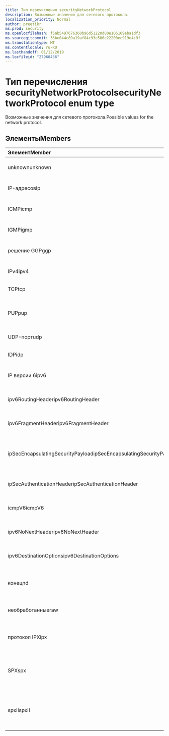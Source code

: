 ```yaml
---
title: Тип перечисления securityNetworkProtocol
description: Возможные значения для сетевого протокола.
localization_priority: Normal
author: preetikr
ms.prod: security
ms.openlocfilehash: f5ab5497676360b96d51220d00e106169eba1df3
ms.sourcegitcommit: 36be044c89a19af84c93e586e22200ec919e4c9f
ms.translationtype: MT
ms.contentlocale: ru-RU
ms.lasthandoff: 01/12/2019
ms.locfileid: "27960436"
---
```

# <a name="securitynetworkprotocol-enum-type"></a><span data-ttu-id="eec06-103">Тип перечисления securityNetworkProtocol</span><span class="sxs-lookup"><span data-stu-id="eec06-103">securityNetworkProtocol enum type</span></span>

<span data-ttu-id="eec06-104">Возможные значения для сетевого протокола.</span><span class="sxs-lookup"><span data-stu-id="eec06-104">Possible values for the network protocol.</span></span>

## <a name="members"></a><span data-ttu-id="eec06-105">Элементы</span><span class="sxs-lookup"><span data-stu-id="eec06-105">Members</span></span>

|<span data-ttu-id="eec06-106">Элемент</span><span class="sxs-lookup"><span data-stu-id="eec06-106">Member</span></span>|<span data-ttu-id="eec06-107">Значение</span><span class="sxs-lookup"><span data-stu-id="eec06-107">Value</span></span>|<span data-ttu-id="eec06-108">Описание</span><span class="sxs-lookup"><span data-stu-id="eec06-108">Description</span></span>|
|:---|:---|:---|
|<span data-ttu-id="eec06-109">unknown</span><span class="sxs-lookup"><span data-stu-id="eec06-109">unknown</span></span>|<span data-ttu-id="eec06-110">–1</span><span class="sxs-lookup"><span data-stu-id="eec06-110">-1</span></span>|<span data-ttu-id="eec06-111">Неизвестный протокол.</span><span class="sxs-lookup"><span data-stu-id="eec06-111">Unknown protocol.</span></span>|
|<span data-ttu-id="eec06-112">IP-адресов</span><span class="sxs-lookup"><span data-stu-id="eec06-112">ip</span></span>|<span data-ttu-id="eec06-113">0</span><span class="sxs-lookup"><span data-stu-id="eec06-113">0</span></span>|<span data-ttu-id="eec06-114">Протокол Интернета.</span><span class="sxs-lookup"><span data-stu-id="eec06-114">Internet Protocol.</span></span>|
|<span data-ttu-id="eec06-115">ICMP</span><span class="sxs-lookup"><span data-stu-id="eec06-115">icmp</span></span>|<span data-ttu-id="eec06-116">1</span><span class="sxs-lookup"><span data-stu-id="eec06-116">1</span></span>| <span data-ttu-id="eec06-117">Протокол ICMP.</span><span class="sxs-lookup"><span data-stu-id="eec06-117">Internet Control Message Protocol.</span></span>|
|<span data-ttu-id="eec06-118">IGMP</span><span class="sxs-lookup"><span data-stu-id="eec06-118">igmp</span></span>|<span data-ttu-id="eec06-119">2</span><span class="sxs-lookup"><span data-stu-id="eec06-119">2</span></span>| <span data-ttu-id="eec06-120">Протокол IGMP.</span><span class="sxs-lookup"><span data-stu-id="eec06-120">Internet Group Management Protocol.</span></span>|
|<span data-ttu-id="eec06-121">решение GGP</span><span class="sxs-lookup"><span data-stu-id="eec06-121">ggp</span></span>|<span data-ttu-id="eec06-122">3</span><span class="sxs-lookup"><span data-stu-id="eec06-122">3</span></span>| <span data-ttu-id="eec06-123">Протокол шлюз-шлюз.</span><span class="sxs-lookup"><span data-stu-id="eec06-123">Gateway To Gateway Protocol.</span></span>|
|<span data-ttu-id="eec06-124">IPv4</span><span class="sxs-lookup"><span data-stu-id="eec06-124">ipv4</span></span>|<span data-ttu-id="eec06-125">4</span><span class="sxs-lookup"><span data-stu-id="eec06-125">4</span></span>| <span data-ttu-id="eec06-126">Протокол IP версии 4.</span><span class="sxs-lookup"><span data-stu-id="eec06-126">Internet Protocol version 4.</span></span>|
|<span data-ttu-id="eec06-127">TCP</span><span class="sxs-lookup"><span data-stu-id="eec06-127">tcp</span></span>|<span data-ttu-id="eec06-128">6</span><span class="sxs-lookup"><span data-stu-id="eec06-128">6</span></span>| <span data-ttu-id="eec06-129">Протокол.</span><span class="sxs-lookup"><span data-stu-id="eec06-129">Transmission Control Protocol.</span></span>|
|<span data-ttu-id="eec06-130">PUP</span><span class="sxs-lookup"><span data-stu-id="eec06-130">pup</span></span>|<span data-ttu-id="eec06-131">12</span><span class="sxs-lookup"><span data-stu-id="eec06-131">12</span></span>| <span data-ttu-id="eec06-132">Протокол универсальные пакетов PARC.</span><span class="sxs-lookup"><span data-stu-id="eec06-132">PARC Universal Packet Protocol.</span></span>|
|<span data-ttu-id="eec06-133">UDP-порт</span><span class="sxs-lookup"><span data-stu-id="eec06-133">udp</span></span>|<span data-ttu-id="eec06-134">17</span><span class="sxs-lookup"><span data-stu-id="eec06-134">17</span></span>| <span data-ttu-id="eec06-135">Протокол.</span><span class="sxs-lookup"><span data-stu-id="eec06-135">User Datagram Protocol.</span></span>|
|<span data-ttu-id="eec06-136">IDP</span><span class="sxs-lookup"><span data-stu-id="eec06-136">idp</span></span>|<span data-ttu-id="eec06-137">22</span><span class="sxs-lookup"><span data-stu-id="eec06-137">22</span></span>| <span data-ttu-id="eec06-138">Протокол Интернета.</span><span class="sxs-lookup"><span data-stu-id="eec06-138">Internet Datagram Protocol.</span></span>|
|<span data-ttu-id="eec06-139">IP версии 6</span><span class="sxs-lookup"><span data-stu-id="eec06-139">ipv6</span></span>|<span data-ttu-id="eec06-140">41</span><span class="sxs-lookup"><span data-stu-id="eec06-140">41</span></span>| <span data-ttu-id="eec06-141">Протокол IP версии 6 (ipv6).</span><span class="sxs-lookup"><span data-stu-id="eec06-141">Internet Protocol version 6 (ipv6).</span></span>|
|<span data-ttu-id="eec06-142">ipv6RoutingHeader</span><span class="sxs-lookup"><span data-stu-id="eec06-142">ipv6RoutingHeader</span></span>|<span data-ttu-id="eec06-143">43</span><span class="sxs-lookup"><span data-stu-id="eec06-143">43</span></span>| <span data-ttu-id="eec06-144">Заголовок маршрутизации IPv6.</span><span class="sxs-lookup"><span data-stu-id="eec06-144">ipv6 Routing header.</span></span>|
|<span data-ttu-id="eec06-145">ipv6FragmentHeader</span><span class="sxs-lookup"><span data-stu-id="eec06-145">ipv6FragmentHeader</span></span>|<span data-ttu-id="eec06-146">44</span><span class="sxs-lookup"><span data-stu-id="eec06-146">44</span></span>| <span data-ttu-id="eec06-147">Заголовок IPv6 фрагмент кода.</span><span class="sxs-lookup"><span data-stu-id="eec06-147">ipv6 Fragment header.</span></span>|
|<span data-ttu-id="eec06-148">ipSecEncapsulatingSecurityPayload</span><span class="sxs-lookup"><span data-stu-id="eec06-148">ipSecEncapsulatingSecurityPayload</span></span>|<span data-ttu-id="eec06-149">50</span><span class="sxs-lookup"><span data-stu-id="eec06-149">50</span></span>| <span data-ttu-id="eec06-150">Инкапсуляция полезных данных безопасности заголовка IPv6.</span><span class="sxs-lookup"><span data-stu-id="eec06-150">ipv6 Encapsulating Security Payload header.</span></span>|
|<span data-ttu-id="eec06-151">ipSecAuthenticationHeader</span><span class="sxs-lookup"><span data-stu-id="eec06-151">ipSecAuthenticationHeader</span></span>|<span data-ttu-id="eec06-152">51</span><span class="sxs-lookup"><span data-stu-id="eec06-152">51</span></span>| <span data-ttu-id="eec06-153">Заголовок проверки подлинности IPv6.</span><span class="sxs-lookup"><span data-stu-id="eec06-153">ipv6 Authentication header.</span></span>|
|<span data-ttu-id="eec06-154">icmpV6</span><span class="sxs-lookup"><span data-stu-id="eec06-154">icmpV6</span></span>|<span data-ttu-id="eec06-155">58</span><span class="sxs-lookup"><span data-stu-id="eec06-155">58</span></span>| <span data-ttu-id="eec06-156">Протокол ICMP для ipv6.</span><span class="sxs-lookup"><span data-stu-id="eec06-156">Internet Control Message Protocol for ipv6.</span></span>|
|<span data-ttu-id="eec06-157">ipv6NoNextHeader</span><span class="sxs-lookup"><span data-stu-id="eec06-157">ipv6NoNextHeader</span></span>|<span data-ttu-id="eec06-158">59</span><span class="sxs-lookup"><span data-stu-id="eec06-158">59</span></span>| <span data-ttu-id="eec06-159">IPv6 не следующий заголовок.</span><span class="sxs-lookup"><span data-stu-id="eec06-159">ipv6 No next header.</span></span>|
|<span data-ttu-id="eec06-160">ipv6DestinationOptions</span><span class="sxs-lookup"><span data-stu-id="eec06-160">ipv6DestinationOptions</span></span>|<span data-ttu-id="eec06-161">60</span><span class="sxs-lookup"><span data-stu-id="eec06-161">60</span></span>| <span data-ttu-id="eec06-162">Параметры места назначения заголовка IPv6.</span><span class="sxs-lookup"><span data-stu-id="eec06-162">ipv6 Destination Options header.</span></span>|
|<span data-ttu-id="eec06-163">конец</span><span class="sxs-lookup"><span data-stu-id="eec06-163">nd</span></span>|<span data-ttu-id="eec06-164">77</span><span class="sxs-lookup"><span data-stu-id="eec06-164">77</span></span>| <span data-ttu-id="eec06-165">NET протокол диска (неофициальный).</span><span class="sxs-lookup"><span data-stu-id="eec06-165">Net Disk Protocol (unofficial).</span></span>|
|<span data-ttu-id="eec06-166">необработанные</span><span class="sxs-lookup"><span data-stu-id="eec06-166">raw</span></span>|<span data-ttu-id="eec06-167">255</span><span class="sxs-lookup"><span data-stu-id="eec06-167">255</span></span>| <span data-ttu-id="eec06-168">Необработанные пакетов протокола IP-адресов.</span><span class="sxs-lookup"><span data-stu-id="eec06-168">Raw IP packet protocol.</span></span>|
|<span data-ttu-id="eec06-169">протокол IPX</span><span class="sxs-lookup"><span data-stu-id="eec06-169">ipx</span></span>|<span data-ttu-id="eec06-170">1000</span><span class="sxs-lookup"><span data-stu-id="eec06-170">1000</span></span>| <span data-ttu-id="eec06-171">Протокол Exchange пакетов.</span><span class="sxs-lookup"><span data-stu-id="eec06-171">Internet Packet Exchange Protocol.</span></span>|
|<span data-ttu-id="eec06-172">SPX</span><span class="sxs-lookup"><span data-stu-id="eec06-172">spx</span></span>|<span data-ttu-id="eec06-173">1256</span><span class="sxs-lookup"><span data-stu-id="eec06-173">1256</span></span>| <span data-ttu-id="eec06-174">Протокол виртуализированный пакет Exchange.</span><span class="sxs-lookup"><span data-stu-id="eec06-174">Sequenced Packet Exchange protocol.</span></span>|
|<span data-ttu-id="eec06-175">spxII</span><span class="sxs-lookup"><span data-stu-id="eec06-175">spxII</span></span>|<span data-ttu-id="eec06-176">1257</span><span class="sxs-lookup"><span data-stu-id="eec06-176">1257</span></span>| <span data-ttu-id="eec06-177">Виртуализированный пакет Exchange версии 2 протокола.</span><span class="sxs-lookup"><span data-stu-id="eec06-177">Sequenced Packet Exchange version 2 protocol.</span></span>|
